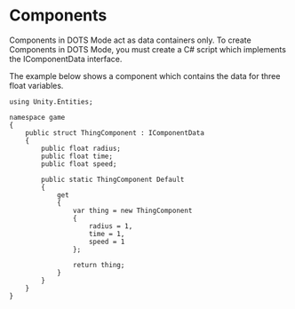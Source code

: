 # Components

Components in DOTS Mode act as data containers only. To create Components in DOTS Mode, you must create a C# script which implements the IComponentData interface.

The example below shows a component which contains the data for three float variables.

```
using Unity.Entities;

namespace game
{
    public struct ThingComponent : IComponentData
    {
        public float radius;
        public float time;
        public float speed;

        public static ThingComponent Default
        {
            get
            {
                var thing = new ThingComponent
                {
                    radius = 1,
                    time = 1,
                    speed = 1
                };

                return thing;
            }
        }
    }
}
```
